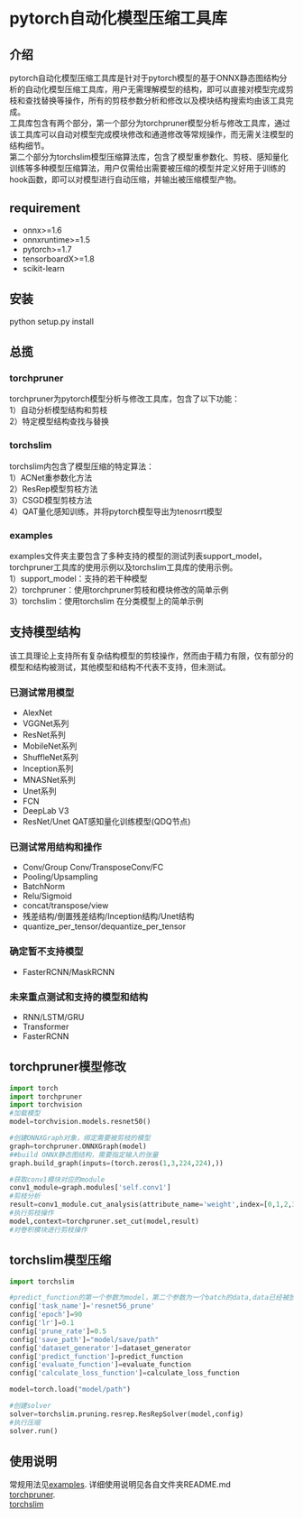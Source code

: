 # pytorch自动化模型压缩工具库

## 介绍
pytorch自动化模型压缩工具库是针对于pytorch模型的基于ONNX静态图结构分析的自动化模型压缩工具库，用户无需理解模型的结构，即可以直接对模型完成剪枝和查找替换等操作，所有的剪枝参数分析和修改以及模块结构搜索均由该工具完成。  
工具库包含有两个部分，第一个部分为torchpruner模型分析与修改工具库，通过该工具库可以自动对模型完成模块修改和通道修改等常规操作，而无需关注模型的结构细节。  
第二个部分为torchslim模型压缩算法库，包含了模型重参数化、剪枝、感知量化训练等多种模型压缩算法，用户仅需给出需要被压缩的模型并定义好用于训练的hook函数，即可以对模型进行自动压缩，并输出被压缩模型产物。  

## requirement
* onnx>=1.6  
* onnxruntime>=1.5  
* pytorch>=1.7  
* tensorboardX>=1.8
* scikit-learn  

## 安装
python setup.py install  

## 总揽  
### torchpruner
torchpruner为pytorch模型分析与修改工具库，包含了以下功能：  
1）自动分析模型结构和剪枝    
2）特定模型结构查找与替换    
### torchslim
torchslim内包含了模型压缩的特定算法：  
1）ACNet重参数化方法  
2）ResRep模型剪枝方法  
3）CSGD模型剪枝方法  
4）QAT量化感知训练，并将pytorch模型导出为tenosrrt模型  
### examples
examples文件夹主要包含了多种支持的模型的测试列表support_model，torchpruner工具库的使用示例以及torchslim工具库的使用示例。  
1）support_model：支持的若干种模型  
2）torchpruner：使用torchpruner剪枝和模块修改的简单示例  
3）torchslim：使用torchslim 在分类模型上的简单示例  

## 支持模型结构
该工具理论上支持所有复杂结构模型的剪枝操作，然而由于精力有限，仅有部分的模型和结构被测试，其他模型和结构不代表不支持，但未测试。
### 已测试常用模型
* AlexNet
* VGGNet系列
* ResNet系列
* MobileNet系列
* ShuffleNet系列
* Inception系列
* MNASNet系列
* Unet系列
* FCN
* DeepLab V3
* ResNet/Unet QAT感知量化训练模型(QDQ节点)
### 已测试常用结构和操作
* Conv/Group Conv/TransposeConv/FC
* Pooling/Upsampling
* BatchNorm
* Relu/Sigmoid
* concat/transpose/view
* 残差结构/倒置残差结构/Inception结构/Unet结构
* quantize_per_tensor/dequantize_per_tensor

### 确定暂不支持模型
* FasterRCNN/MaskRCNN

### 未来重点测试和支持的模型和结构
* RNN/LSTM/GRU
* Transformer
* FasterRCNN

## torchpruner模型修改
```python
import torch
import torchpruner
import torchvision
#加载模型
model=torchvision.models.resnet50()

#创建ONNXGraph对象，绑定需要被剪枝的模型
graph=torchpruner.ONNXGraph(model)
##build ONNX静态图结构，需要指定输入的张量
graph.build_graph(inputs=(torch.zeros(1,3,224,224),))

#获取conv1模块对应的module
conv1_module=graph.modules['self.conv1']
#剪枝分析
result=conv1_module.cut_analysis(attribute_name='weight',index=[0,1,2,3],dim=0)
#执行剪枝操作
model,context=torchpruner.set_cut(model,result)
#对卷积模块进行剪枝操作

```

## torchslim模型压缩
```python
import torchslim

#predict_function的第一个参数为model，第二个参数为一个batch的data,data已经被放置到了GPU上
config['task_name']='resnet56_prune'
config['epoch']=90
config['lr']=0.1
config['prune_rate']=0.5
config['save_path']="model/save/path"
config['dataset_generator']=dataset_generator
config['predict_function']=predict_function
config['evaluate_function']=evaluate_function
config['calculate_loss_function']=calculate_loss_function

model=torch.load("model/path")

#创建solver
solver=torchslim.pruning.resrep.ResRepSolver(model,config)
#执行压缩
solver.run()
```

## 使用说明
常规用法见[examples](examples). 
详细使用说明见各自文件夹README.md  
[torchpruner](torchpruner/README.md).     
[torchslim](torchslim/README.md)  
